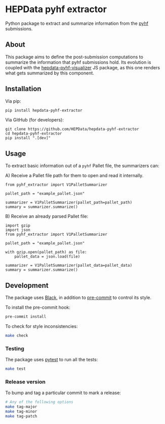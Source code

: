 # HEPData pyhf extractor

Python package to extract and summarize information from the [pyhf][pyhf-repository] submissions.


## About
This package aims to define the post-submission computations to summarize the information that pyhf
submissions hold. Its evolution is coupled with the [hepdata-pyhf-visualizer][pyhf-visualizer-repo]
JS package, as this one renders what gets summarized by this component.


## Installation

Via pip:
```sh
pip install hepdata-pyhf-extractor
```

Via GitHub (for developers):
```
git clone https://github.com/HEPData/hepdata-pyhf-extractor
cd hepdata-pyhf-extractor
pip install ".[dev]"
```


## Usage

To extract basic information out of a `pyhf` Pallet file, the summarizers can:

A) Receive a Pallet file path for them to open and read it internally.
```python3
from pyhf_extractor import V1PalletSummarizer

pallet_path = "example_pallet.json"

summarizer = V1PalletSummarizer(pallet_path=pallet_path)
summary = summarizer.summarize()
```

B) Receive an already parsed Pallet file:
```python3
import gzip
import json
from pyhf_extractor import V1PalletSummarizer

pallet_path = "example_pallet.json"

with gzip.open(pallet_path) as file:
    pallet_data = json.load(file)           

summarizer = V1PalletSummarizer(pallet_data=pallet_data)
summary = summarizer.summarize()
```


## Development
The package uses [Black][black-web], in addition to [pre-commit][pre-commit-web] to control its style.

To install the pre-commit hook:
```sh
pre-commit install
```

To check for style inconsistencies:
```sh
make check
```

### Testing
The package uses [pytest][pytest-web] to run all the tests:

```sh
make test
```

### Release version
To bump and tag a particular commit to mark a release:

```sh
# Any of the following options
make tag-major
make tag-minor
make tag-patch
```


[black-web]: https://black.readthedocs.io/en/stable/
[pre-commit-web]: https://pre-commit.com/
[pyhf-repository]: https://github.com/scikit-hep/pyhf
[pyhf-visualizer-repo]: https://github.com/HEPData/hepdata-pyhf-visualizer
[pytest-web]: https://docs.pytest.org/en/stable/
